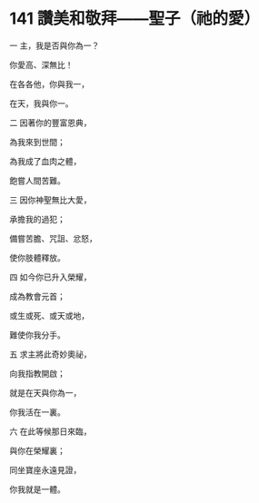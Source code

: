 # 141 讚美和敬拜——聖子（祂的愛）

一 主，我是否與你為一？

你愛高、深無比！

在各各他，你與我一，

在天，我與你一。

二 因著你的豐富恩典，

為我來到世間；

為我成了血肉之體，

飽嘗人間苦難。

三 因你神聖無比大愛，

承擔我的過犯；

備嘗苦膽、咒詛、忿怒，

使你肢體釋放。

四 如今你已升入榮耀，

成為教會元首；

或生或死、或天或地，

難使你我分手。

五 求主將此奇妙奧祕，

向我指教開啟；

就是在天與你為一，

你我活在一裏。

六 在此等候那日來臨，

與你在榮耀裏；

同坐寶座永遠見證，

你我就是一體。

